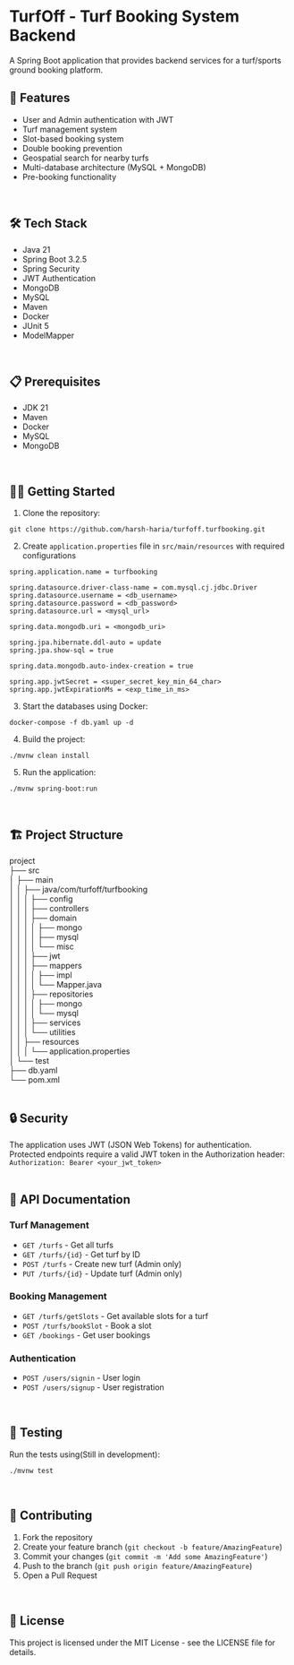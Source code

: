# TurfOff - Turf Booking System Backend

A Spring Boot application that provides backend services for a turf/sports ground booking platform.

## 🚀 Features
- User and Admin authentication with JWT
- Turf management system
- Slot-based booking system
- Double booking prevention
- Geospatial search for nearby turfs
- Multi-database architecture (MySQL + MongoDB)
- Pre-booking functionality
<!-- - Secure payment integration -->
<br>

## 🛠️ Tech Stack
- Java 21
- Spring Boot 3.2.5
- Spring Security
- JWT Authentication
- MongoDB
- MySQL
- Maven
- Docker
- JUnit 5
- ModelMapper
<br>

## 📋 Prerequisites
- JDK 21
- Maven
- Docker
- MySQL
- MongoDB
<br>

## 🏃‍♂️ Getting Started
1. Clone the repository:
```
git clone https://github.com/harsh-haria/turfoff.turfbooking.git
```

2. Create `application.properties` file in `src/main/resources` with required configurations
```
spring.application.name = turfbooking

spring.datasource.driver-class-name = com.mysql.cj.jdbc.Driver
spring.datasource.username = <db_username>
spring.datasource.password = <db_password>
spring.datasource.url = <mysql_url>

spring.data.mongodb.uri = <mongodb_uri>

spring.jpa.hibernate.ddl-auto = update
spring.jpa.show-sql = true

spring.data.mongodb.auto-index-creation = true

spring.app.jwtSecret = <super_secret_key_min_64_char>
spring.app.jwtExpirationMs = <exp_time_in_ms>
```

3. Start the databases using Docker:
```
docker-compose -f db.yaml up -d
```

4. Build the project:
```
./mvnw clean install
```

5. Run the application:
```
./mvnw spring-boot:run
```
<br>

## 🏗️ Project Structure
<t>  project<br>
  ├── src<br>
  │ ├── main<br>
  │ │ ├── java/com/turfoff/turfbooking<br>
  │ │ │ ├── config<br>
  │ │ │ ├── controllers<br>
  │ │ │ ├── domain<br>
  │ │ │ │ ├── mongo<br>
  │ │ │ │ ├── mysql<br>
  │ │ │ │ └── misc<br>
  │ │ │ ├── jwt<br>
  │ │ │ ├── mappers<br>
  │ │ │ │ ├── impl<br>
  │ │ │ │ └── Mapper.java<br>
  │ │ │ ├── repositories<br>
  │ │ │ │ ├── mongo<br>
  │ │ │ │ └── mysql<br>
  │ │ │ ├── services<br>
  │ │ │ └── utilities<br>
  │ │ ├── resources<br>
  │ │ │  └── application.properties<br>
  │ └── test<br>
  ├── db.yaml<br>
  └── pom.xml<br>
<br>

## 🔒 Security
The application uses JWT (JSON Web Tokens) for authentication.<br>
Protected endpoints require a valid JWT token in the Authorization header: ```Authorization: Bearer <your_jwt_token>```
<br><br>

## 📝 API Documentation
### Turf Management
- `GET /turfs` - Get all turfs
- `GET /turfs/{id}` - Get turf by ID
- `POST /turfs` - Create new turf (Admin only)
- `PUT /turfs/{id}` - Update turf (Admin only)

### Booking Management
- `GET /turfs/getSlots` - Get available slots for a turf
- `POST /turfs/bookSlot` - Book a slot
- `GET /bookings` - Get user bookings

### Authentication
- `POST /users/signin` - User login
- `POST /users/signup` - User registration
<br>

## 🧪 Testing
Run the tests using(Still in development):
```
./mvnw test
```
<br>

## 🤝 Contributing
1. Fork the repository
2. Create your feature branch (`git checkout -b feature/AmazingFeature`)
3. Commit your changes (`git commit -m 'Add some AmazingFeature'`)
4. Push to the branch (`git push origin feature/AmazingFeature`)
5. Open a Pull Request
<br>

## 📄 License
This project is licensed under the MIT License - see the LICENSE file for details.
